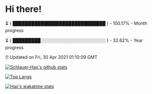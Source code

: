 # Hi there!

⏳ { ██████████████████████████████ } - 100.17% - Month progress

⏳ { █████████░░░░░░░░░░░░░░░░░░░░░ } - 32.62% - Year progress

⏰ Updated on Fri, 30 Apr 2021 01:10:09 GMT


[![Schlauer-Hax's github stats](https://github-readme-stats.vercel.app/api?username=Schlauer-Hax&show_icons=true&theme=dark&count_private=true)](https://github.com/Schlauer-Hax)


[![Top Langs](https://github-readme-stats.vercel.app/api/top-langs/?username=Schlauer-Hax&layout=compact&theme=dark)](https://github.com/Schlauer-Hax?tab=repositories)


[![Hax's wakatime stats](https://github-readme-stats.vercel.app/api/wakatime?username=Hax&theme=dark)](https://wakatime.com/@Hax)

